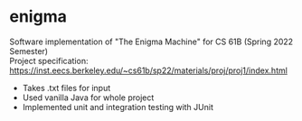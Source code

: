 # enigma
Software implementation of "The Enigma Machine" for CS 61B (Spring 2022 Semester)  
Project specification: https://inst.eecs.berkeley.edu/~cs61b/sp22/materials/proj/proj1/index.html

- Takes .txt files for input
- Used vanilla Java for whole project
- Implemented unit and integration testing with JUnit


